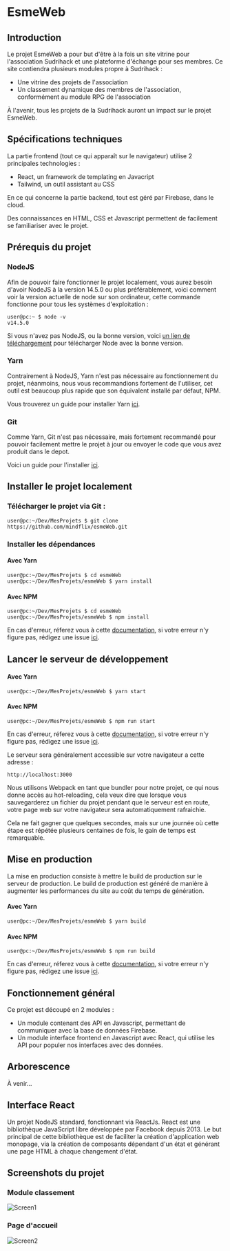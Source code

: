 # EsmeWeb
## Introduction
Le projet EsmeWeb a pour but d'être à la fois un site vitrine pour l'association Sudrihack et une plateforme d'échange pour ses membres.
Ce site contiendra plusieurs modules propre à Sudrihack :
- Une vitrine des projets de l'association
- Un classement dynamique des membres de l'association, conformément au module RPG de l'association

À l'avenir, tous les projets de la Sudrihack auront un impact sur le projet EsmeWeb.

## Spécifications techniques

La partie frontend (tout ce qui apparaît sur le navigateur) utilise 2 principales technologies :
- React, un framework de templating en Javacript
- Tailwind, un outil assistant au CSS

En ce qui concerne la partie backend, tout est géré par Firebase, dans le cloud.  

Des connaissances en HTML, CSS et Javascript permettent de facilement se familiariser avec le projet.

## Prérequis du projet
### NodeJS
Afin de pouvoir faire fonctionner le projet localement, vous aurez besoin d'avoir NodeJS à la version 14.5.0 ou plus préférablement, 
voici comment voir la version actuelle de node sur son ordinateur, cette commande fonctionne pour tous les systèmes 
d'exploitation :
```console 
user@pc:~ $ node -v
v14.5.0 
```

Si vous n'avez pas NodeJS, ou la bonne version, voici [un lien de téléchargement](https://nodejs.org/en/download/) pour télécharger Node avec la bonne version.

### Yarn
Contrairement à NodeJS, Yarn n'est pas nécessaire au fonctionnement du projet, néanmoins,
nous vous recommandions fortement de l'utiliser, cet outil est beaucoup plus rapide que son
équivalent installé par défaut, NPM.

Vous trouverez un guide pour installer Yarn [ici](https://classic.yarnpkg.com/en/docs/install).

### Git
Comme Yarn, Git n'est pas nécessaire, mais fortement recommandé pour pouvoir facilement mettre le projet à jour
ou envoyer le code que vous avez produit dans le depot.

Voici un guide pour l'installer [ici](https://github.com/git-guides/install-git).


## Installer le projet localement
### Télécharger le projet via Git :
```console
user@pc:~/Dev/MesProjets $ git clone https://github.com/mindflix/esmeWeb.git
```
### Installer les dépendances
#### Avec Yarn
```console
user@pc:~/Dev/MesProjets $ cd esmeWeb
user@pc:~/Dev/MesProjets/esmeWeb $ yarn install
```

#### Avec NPM
```console
user@pc:~/Dev/MesProjets $ cd esmeWeb
user@pc:~/Dev/MesProjets/esmeWeb $ npm install
```
En cas d'erreur, réferez vous à cette [documentation](https://github.com/mindflix/esmeWeb/wiki/Troubleshooting), si votre erreur n'y figure pas,
rédigez une issue [ici](https://github.com/mindflix/esmeWeb/issues/new).

## Lancer le serveur de développement
#### Avec Yarn
```console
user@pc:~/Dev/MesProjets/esmeWeb $ yarn start
```

#### Avec NPM
```console
user@pc:~/Dev/MesProjets/esmeWeb $ npm run start
```
En cas d'erreur, réferez vous à cette [documentation](https://github.com/mindflix/esmeWeb/wiki/Troubleshooting), si votre erreur n'y figure pas,
rédigez une issue [ici](https://github.com/mindflix/esmeWeb/issues/new).

Le serveur sera généralement accessible sur votre navigateur a cette adresse :
```
http://localhost:3000
```

Nous utilisons Webpack en tant que bundler pour notre projet, ce qui nous donne accès au hot-reloading, cela veux dire que
lorsque vous sauvegarderez un fichier du projet pendant que le serveur est en route, votre page web sur votre
navigateur sera automatiquement rafraichie.

Cela ne fait gagner que quelques secondes, mais sur une journée où cette étape est répétée plusieurs centaines de fois, le gain de temps
est remarquable.


## Mise en production
La mise en production consiste à mettre le build de production sur le serveur de production.
Le build de production est généré de manière à augmenter les performances du site au coût du temps de génération.

#### Avec Yarn
```console
user@pc:~/Dev/MesProjets/esmeWeb $ yarn build
```

#### Avec NPM
```console
user@pc:~/Dev/MesProjets/esmeWeb $ npm run build
```
En cas d'erreur, réferez vous à cette [documentation](https://github.com/mindflix/esmeWeb/wiki/Troubleshooting), si votre erreur n'y figure pas,
rédigez une issue [ici](https://github.com/mindflix/esmeWeb/issues/new).

## Fonctionnement général
Ce projet est découpé en 2 modules :
- Un module contenant des API en Javascript, permettant de communiquer avec la base de données Firebase.
- Un module interface frontend en Javascript avec React, qui utilise les API pour populer nos interfaces avec des données.

## Arborescence
À venir...

## Interface React
Un projet NodeJS standard, fonctionnant via ReactJs. React est une bibliothèque JavaScript libre développée par Facebook depuis 2013. Le but principal de cette bibliothèque est de faciliter la création d'application web monopage, via la création de composants dépendant d'un état et générant une page HTML à chaque changement d'état.

## Screenshots du projet
### Module classement
![Screen1](https://github.com/mindflix/esmeWeb/blob/feature/table/src/assets/images/review.png?raw=true)
### Page d'accueil
![Screen2](https://github.com/mindflix/esmeWeb/blob/feature/table/src/assets/images/review2.png?raw=true)
